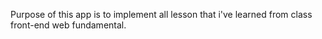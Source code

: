 Purpose of this app is to implement all lesson that i've learned from class front-end web fundamental.